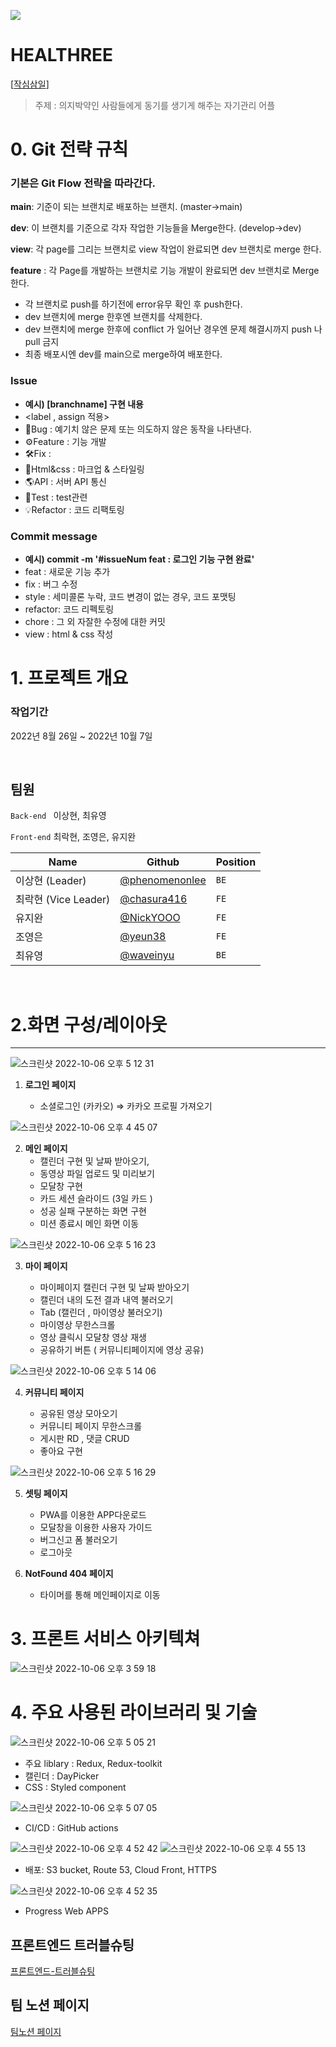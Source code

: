 ![](https://velog.velcdn.com/images/yjw0517/post/d7cb0aee-e6c0-4eef-b1b1-c3b08f56eebb/image.png)

# HEALTHREE

[[작심삼일](https://healthree3.com/)]

> 주제 : 의지박약인 사람들에게 동기를 생기게 해주는 자기관리 어플



# 0. Git 전략 규칙

### 기본은 Git Flow 전략을 따라간다.

**main**: 기준이 되는 브랜치로 배포하는 브랜치. (master->main)

**dev**: 이 브랜치를 기준으로 각자 작업한 기능들을 Merge한다. (develop->dev)

**view**: 각 page를 그리는 브랜치로 view 작업이 완료되면 dev 브랜치로 merge 한다.

**feature** : 각 Page를 개발하는 브랜치로 기능 개발이 완료되면 dev 브랜치로 Merge 한다.

- 각 브랜치로 push를 하기전에 error유무 확인 후 push한다.
- dev 브랜치에 merge 한후엔 브랜치를 삭제한다.
- dev 브랜치에 merge 한후에 conflict 가 일어난 경우엔 문제 해결시까지 push 나 pull 금지
- 최종 배포시엔 dev를 main으로 merge하여 배포한다.

### Issue

- **예시) [branchname] 구현 내용**
- <label , assign 적용>
- 🐞Bug : 예기치 않은 문제 또는 의도하지 않은 동작을 나타낸다.
- ⚙️Feature : 기능 개발
- 🛠Fix :
- 🎨Html&css : 마크업 & 스타일링
- 🌎API : 서버 API 통신
- 🏁Test : test관련
- 💡Refactor : 코드 리팩토링

### Commit message

- **예시) commit -m '#issueNum feat : 로그인 기능 구현 완료'**
- feat : 새로운 기능 추가
- fix : 버그 수정
- style : 세미콜론 누락, 코드 변경이 없는 경우, 코드 포맷팅
- refactor: 코드 리펙토링
- chore : 그 외 자잘한 수정에 대한 커밋
- view : html & css 작성

# 1. 프로젝트 개요

### 작업기간

2022년 8월 26일 ~ 2022년 10월 7일

<br>

## 팀원

`Back-end ` 이상현, 최유영

`Front-end` 최락현, 조영은, 유지완

| Name                 | Github                                              | Position |
| -------------------- | --------------------------------------------------- | -------- |
| 이상현 (Leader)      | [@phenomenonlee ](https://github.com/phenomenonlee) | `BE`     |
| 최락현 (Vice Leader) | [@chasura416 ](https://github.com/chasura416)       | `FE`     |
| 유지완               | [@NickYOOO](https://github.com/NickYOOO)            | `FE`     |
| 조영은               | [@yeun38](https://github.com/yeun38)                | `FE`     |
| 최유영               | [@waveinyu](https://github.com/waveinyu)            | `BE`     |

<br>

# 2.화면 구성/레이아웃

---

![스크린샷 2022-10-06 오후 5 12 31](https://user-images.githubusercontent.com/108923582/194258509-0163ed36-8deb-4354-b929-9b472b0e5f06.png)

1. **로그인 페이지**

   - 소셜로그인 (카카오) ⇒ 카카오 프로필 가져오기

![스크린샷 2022-10-06 오후 4 45 07](https://user-images.githubusercontent.com/108923582/194259473-35f0f462-1bae-4836-951a-5e68d6ec87d5.png)

2. **메인 페이지**
   - 캘린더 구현 및 날짜 받아오기,
   - 동영상 파일 업로드 및 미리보기
   - 모달창 구현
   - 카드 세션 슬라이드 (3일 카드 )
   - 성공 실패 구분하는 화면 구현
   - 미션 종료시 메인 화면 이동

![스크린샷 2022-10-06 오후 5 16 23](https://user-images.githubusercontent.com/108923582/194259520-dfcd929d-9f34-4e48-9450-d331cb5f8db6.png)

3. **마이 페이지**

   - 마이페이지 캘린더 구현 및 날짜 받아오기
   - 캘린더 내의 도전 결과 내역 불러오기
   - Tab (캘린더 , 마이영상 불러오기)
   - 마이영상 무한스크롤
   - 영상 클릭시 모달창 영상 재생
   - 공유하기 버튼 ( 커뮤니티페이지에 영상 공유)

![스크린샷 2022-10-06 오후 5 14 06](https://user-images.githubusercontent.com/108923582/194259590-0ca64551-b370-4423-8993-20786f47b63d.png)

4. **커뮤니티 페이지**

   - 공유된 영상 모아오기
   - 커뮤니티 페이지 무한스크롤
   - 게시판 RD , 댓글 CRUD
   - 좋아요 구현
   
![스크린샷 2022-10-06 오후 5 16 29](https://user-images.githubusercontent.com/108923582/194260101-04c8ab92-cc51-4ed5-bc3d-e87061d286ac.png)

5. **셋팅 페이지**
   - PWA를 이용한 APP다운로드
   - 모달창을 이용한 사용자 가이드
   - 버그신고 폼 불러오기
   - 로그아웃

6. **NotFound 404 페이지**
   - 타이머를 통해 메인페이지로 이동

# 3. 프론트 서비스 아키텍쳐

![스크린샷 2022-10-06 오후 3 59 18](https://user-images.githubusercontent.com/108923582/194236178-07a99321-91da-48bb-a8a7-18334c39eec5.png)


# 4. 주요 사용된 라이브러리 및 기술

![스크린샷 2022-10-06 오후 5 05 21](https://user-images.githubusercontent.com/108923582/194256129-d76196c2-f105-4fa8-b1ad-28de7ab22479.png)

- 주요 liblary : Redux, Redux-toolkit
- 캘린더 : DayPicker
- CSS : Styled component

![스크린샷 2022-10-06 오후 5 07 05](https://user-images.githubusercontent.com/108923582/194256928-9a70b6ba-871d-44dd-b962-2c01bd8bc163.png)

- CI/CD : GitHub actions

![스크린샷 2022-10-06 오후 4 52 42](https://user-images.githubusercontent.com/108923582/194254005-8ebfdc6f-dd7a-475e-a551-ee01c084efa5.png)
![스크린샷 2022-10-06 오후 4 55 13](https://user-images.githubusercontent.com/108923582/194254037-78038f22-e427-45f8-ae04-e94f62d56e7e.png)

- 배포: S3 bucket, Route 53, Cloud Front, HTTPS

![스크린샷 2022-10-06 오후 4 52 35](https://user-images.githubusercontent.com/108923582/194254710-ca1eb2bc-45a3-49f4-a3ac-143f33676af6.png)

- Progress Web APPS


## 프론트엔드 트러블슈팅

[프론트엔드-트러블슈팅](https://www.notion.so/605b503ee5194885b1044aeab2578430?v=3d09c21a28a4450487d43e7eb728ca8f)

## 팀 노션 페이지

[팀노션 페이지](https://www.notion.so/864fe5f8be8f4736895b8c29197de182)
